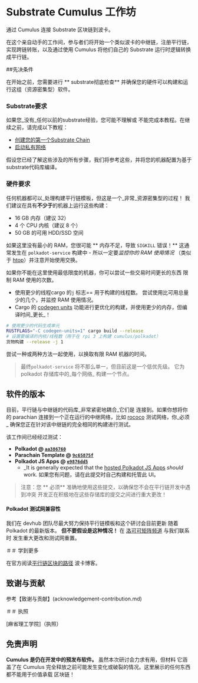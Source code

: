 # Substrate Cumulus 工作坊

通过 Cumulus 连接 Substrate 区块链到波卡。

在这个亲自动手的工作间，参与者们将开始一个类似波卡的中继链，注册平行链，实现跨链转账，以及通过使用 Cumulus 将他们自己的 Substrate 运行时逻辑转换成平行链。

##先决条件


在开始之前，您需要进行 ** substrate彻底检查** 并确保您的硬件可以构建和运行这组（资源密集型）软件。

### Substrate要求 


如果您_没有_任何以前的substrate经验，您可能不理解或
不能完成本教程。在继续之前，请完成以下教程：

- [创建您的第一个Substrate Chain](https://substrate.dev/docs/en/tutorials/create-your-first-substrate-chain/)
- [启动私有网络](https://substrate.dev/docs/en/tutorials/start-a-private-network/)

假设您已经了解这些涉及的所有步骤，我们将参考这些，并将您的机器配置为基于substrate代码库编译。

### 硬件要求

任何机器都可以_处理构建平行链模板，但这是一个_非常_资源密集型的过程！
我们建议在具有**不少于**的机器上运行这些构建：
- 16 GB 内存（建议 32）
- 4 个 CPU 内核（建议 8 个）
- 50 GB 的可用 HDD/SSD 空间

如果这里没有最小的 RAM，您很可能 ** 内存不足，导致 `SIGKILL` 错误！**
这通常发生在 `polkadot-service` 构建中 - 所以一定要*监控你的 RAM 使用情况*
（类似于 [htop](https://htop.dev/)）并注意开始使用交换。


如果你不能在这里使用最低限度的机器，你可以尝试一些交易时间更长的东西
限制 RAM 使用的次数。
- 使用更少的线程cargo 的`j` 标志== 用于构建的线程数。
  尝试使用比可用总量少的几个，并监控 RAM 使用情况。
- Cargo 的 [codegen units](](https://doc.rust-lang.org/cargo/reference/profiles.html#codegen-units))
  功能进行更优化的构建，并使用更少的内存，但编译时间_更长_！

```bash
# 使用更少的代码生成单元
RUSTFLAGS="-C codegen-units=1" cargo build --release 
# 设置要编译的内核/线程数（用于在 rpi 3 上构建 cumulus/polkadot）
货物构建 --release -j 1
```


尝试一种或两种方法一起使用，以换取有限 RAM 机器的时间。

> 最终`polkadot-service` 将不那么单一，但目前这是一个低优先级。
> 它为 polkadot 存储库中的_每个网络_ 构建一个节点。

## 软件的版本

目前，平行链与中继链的代码库_非常紧密地耦合_它们是
连接到。如果你想将你的 parachian 连接到一个正在运行的中继网络，比如
[rococo](https://wiki.polkadot.network/docs/en/build-parachains-rococo) 测试网络，你_必须_
确保您正在针对该中继链的完全相同的构建进行测试。

该工作间已经经过测试：
- **Polkadot @ [`aa386760`](https://github.com/paritytech/polkadot/commit/aa386760948574af4078c59decf558d16efe15e2)**
- **Parachain Template @ [`9c65875f`](https://github.com/substrate-developer-hub/substrate-parachain-template/commit/9c65875fd7f59754c65c87662df0083cf56addf1)**
- **Polkadot JS Apps @ [`e9876dd5`](https://github.com/polkadot-js/apps/commit/e9876dd592c11590b08e0fbaba00de148555395f)**
    - _It is generally expected that the [hosted Polkadot JS Apps](https://polkadot.js.org/apps/#/explorer)
      _should_ work. 如果您有问题，请在此提交时自己构建和托管此 UI。


> 注意：您 ** 必须** 准确地使用这些提交，以确保您不会在平行链开发中遇到冲突
> 开发正在积极地在这些存储库的提交之间进行重大更改！

#### Polkadot 测试网兼容性

我们在 devhub 团队尽最大努力保持平行链模板和这个研讨会目前更新
随着 Polkadot 的最新版本。 **但不要假设是这种情况！**
在 [洛可可矩阵频道](https://matrix.to/#/#rococo:matrix.parity.io) 与我们联系时
发生重大更改和测试网重置。

＃＃ 学到更多

在官方阅读[平行链区块的路径](https://polkadot.network/the-path-of-a-parachain-block/)
波卡博客。

## 致谢与贡献

参考【致谢与贡献】(acknowledgement-contribution.md)

＃＃ 执照

[麻省理工学院]（执照）

## 免责声明

**Cumulus 是仍在开发中的预发布软件。** 虽然本次研讨会力求有用，但材料
它涵盖了在 Cumulus 完全释放之前可能发生变化或破裂的情况。这里展示的任何东西都不能用于价值承载
区块链！
